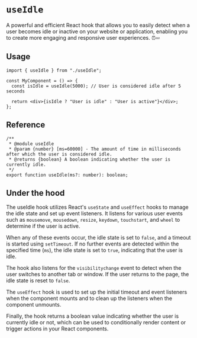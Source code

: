 # `useIdle`

A powerful and efficient React hook that allows you to easily detect when a user becomes idle or inactive on your website or application, enabling you to create more engaging and responsive user experiences. ⏰💤

## Usage

```tsx
import { useIdle } from "./useIdle";

const MyComponent = () => {
  const isIdle = useIdle(5000); // User is considered idle after 5 seconds

  return <div>{isIdle ? "User is idle" : "User is active"}</div>;
};
```

## Reference

```tsx
/**
 * @module useIdle
 * @param {number} [ms=60000] - The amount of time in milliseconds after which the user is considered idle.
 * @returns {boolean} A boolean indicating whether the user is currently idle.
 */
export function useIdle(ms?: number): boolean;
```

## Under the hood

The useIdle hook utilizes React's `useState` and `useEffect` hooks to manage the idle state and set up event listeners. It listens for various user events such as `mousemove`, `mousedown`, `resize`, `keydown`, `touchstart`, and `wheel` to determine if the user is active.

When any of these events occur, the idle state is set to `false`, and a timeout is started using `setTimeout`. If no further events are detected within the specified time (`ms`), the idle state is set to `true`, indicating that the user is idle.

The hook also listens for the `visibilitychange` event to detect when the user switches to another tab or window. If the user returns to the page, the idle state is reset to `false`.

The `useEffect` hook is used to set up the initial timeout and event listeners when the component mounts and to clean up the listeners when the component unmounts.

Finally, the hook returns a boolean value indicating whether the user is currently idle or not, which can be used to conditionally render content or trigger actions in your React components.
